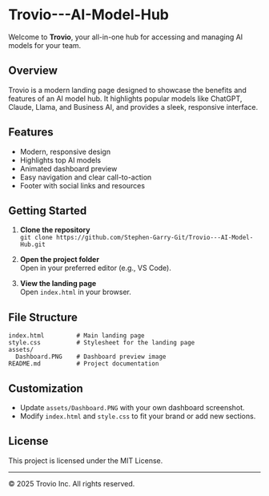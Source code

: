 # Trovio---AI-Model-Hub


Welcome to **Trovio**, your all-in-one hub for accessing and managing AI models for your team.

## Overview

Trovio is a modern landing page designed to showcase the benefits and features of an AI model hub. It highlights popular models like ChatGPT, Claude, Llama, and Business AI, and provides a sleek, responsive interface.

## Features

- Modern, responsive design
- Highlights top AI models
- Animated dashboard preview
- Easy navigation and clear call-to-action
- Footer with social links and resources

## Getting Started

1. **Clone the repository**  
   `git clone https://github.com/Stephen-Garry-Git/Trovio---AI-Model-Hub.git`

2. **Open the project folder**  
   Open in your preferred editor (e.g., VS Code).

3. **View the landing page**  
   Open `index.html` in your browser.

## File Structure

```
index.html         # Main landing page
style.css          # Stylesheet for the landing page
assets/
  Dashboard.PNG    # Dashboard preview image
README.md          # Project documentation
```

## Customization

- Update `assets/Dashboard.PNG` with your own dashboard screenshot.
- Modify `index.html` and `style.css` to fit your brand or add new sections.

## License

This project is licensed under the MIT License.

---

© 2025 Trovio Inc. All rights reserved.